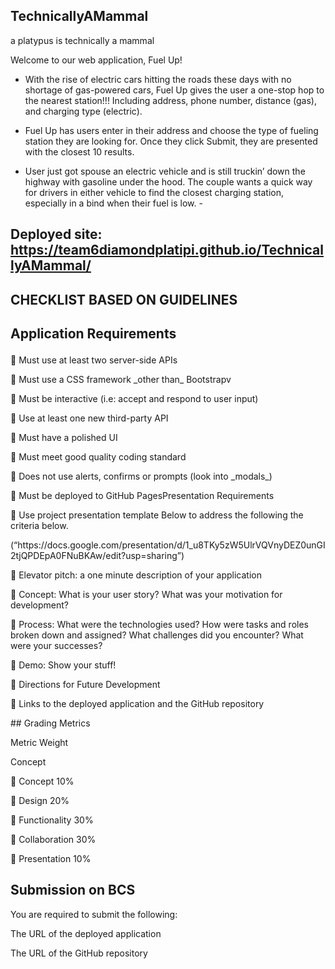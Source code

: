 ## TechnicallyAMammal   
a platypus is technically a mammal

Welcome to our web application, Fuel Up! 

- With the rise of electric cars hitting the roads these days with no shortage of gas-powered cars, Fuel Up gives the user a one-stop hop to the nearest station!!! Including address, phone number, distance (gas), and charging type (electric).

- Fuel Up has users enter in their address and choose the type of fueling station they are looking for. Once they click Submit, they are presented with the closest 10 results.

- User just got spouse an electric vehicle and is still truckin’ down the highway with gasoline under the hood. The couple wants a quick way for drivers in either vehicle to find the closest charging station, especially in a bind when their fuel is low. - 


 ## Deployed site: https://team6diamondplatipi.github.io/TechnicallyAMammal/ 
 
 
## CHECKLIST BASED ON GUIDELINES 
## Application Requirements</p>
<p>	Must use at least two server-side APIs</p>
<p>	Must use a CSS framework _other than_ Bootstrapv
<p>	Must be interactive (i.e: accept and respond to user input)</p>
<p>	Use at least one new third-party API</p>
<p>	Must have a polished UI</p>
<p>	Must meet good quality coding standard</p>
<p>	Does not use alerts, confirms or prompts (look into _modals_)</p>
<p>	Must be deployed to GitHub PagesPresentation Requirements </p>
<p>	Use project presentation template Below to address the following the criteria below.</p>
(“https://docs.google.com/presentation/d/1_u8TKy5zW5UlrVQVnyDEZ0unGI2tjQPDEpA0FNuBKAw/edit?usp=sharing”) 
<p>	Elevator pitch: a one minute description of your application</p>
<p>	Concept: What is your user story? What was your motivation for development?</p>
<p>	Process: What were the technologies used? How were tasks and roles broken down and assigned? What challenges did you encounter? What were your successes?</p>
<p>	Demo: Show your stuff!</p>
<p>	Directions for Future Development</p>
 	Links to the deployed application and the GitHub repository</p> 

<p>
## Grading Metrics
<p>Metric	Weight</p>
<p>Concept</p>
<p>		Concept  	10%
<p>		Design	20%
<p>		Functionality	30%
<p>		Collaboration	30%</p>
<p>		Presentation	10%</p>			


## Submission on BCS
<p>You are required to submit the following:</p>
<p>The URL of the deployed application
<p>The URL of the GitHub repository
 
 



